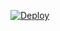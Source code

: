 ﻿[![Deploy](https://www.herokucdn.com/deploy/button.png)](https://dashboard.heroku.com/new?template=https://github.com/YHNO/Xrayku.git)
